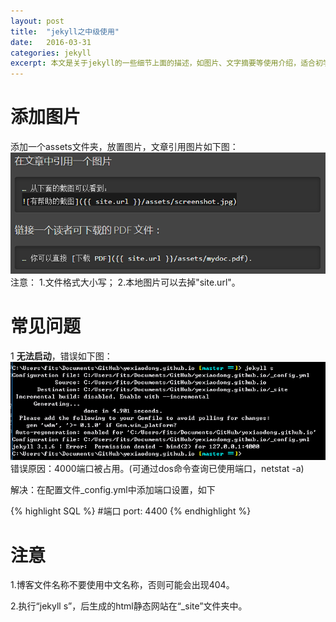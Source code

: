 ```yaml
---
layout: post
title:  "jekyll之中级使用"
date:   2016-03-31
categories: jekyll
excerpt: 本文是关于jekyll的一些细节上面的描述，如图片、文字摘要等使用介绍，适合初学者看，大神忽略该文章...
---
```

# 添加图片 #
添加一个assets文件夹，放置图片，文章引用图片如下图：
![添加图片](/assets/useJekyll_01.PNG)
注意：
1.文件格式大小写；
2.本地图片可以去掉"site.url"。

# 常见问题

1 **无法启动**，错误如下图：
![添加图片](/assets/useJekyll_02.PNG)
错误原因：4000端口被占用。(可通过dos命令查询已使用端口，netstat -a)

解决：在配置文件_config.yml中添加端口设置，如下

{% highlight SQL %}
#端口
port: 4400
{% endhighlight %}

# 注意

1.博客文件名称不要使用中文名称，否则可能会出现404。

2.执行“jekyll s”，后生成的html静态网站在“_site”文件夹中。
